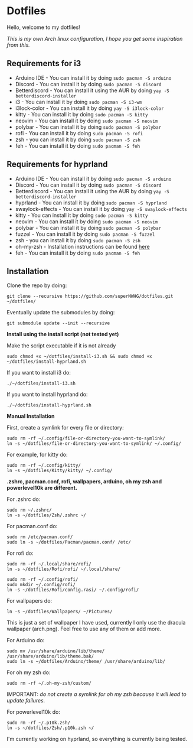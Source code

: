 # Dotfiles
Hello, welcome to my dotfiles!

_This is my own Arch linux configuration, I hope you get some inspiration from this._

**Requirements for i3**
-
- Arduino IDE -
You can install it by doing ``sudo pacman -S arduino``
- Discord -
You can install it by doing ``sudo pacman -S discord``
- Betterdiscord -
You can install it using the AUR by doing ``yay -S betterdiscord-installer``
- i3 -
You can install it by doing ``sudo pacman -S i3-wm``
- i3lock-color -
You can install it by doing ``yay -S i3lock-color``
- kitty -
You can install it by doing ``sudo pacman -S kitty``
- neovim -
You can install it by doing ``sudo pacman -S neovim``
- polybar -
You can install it by doing ``sudo pacman -S polybar``
- rofi -
You can install it by doing ``sudo pacman -S rofi``
- zsh -
you can install it by doing ``sudo pacman -S zsh``
- feh -
You can install it by doing ``sudo pacman -S feh``

**Requirements for hyprland**
-
- Arduino IDE -
You can install it by doing ``sudo pacman -S arduino``
- Discord -
You can install it by doing ``sudo pacman -S discord``
- Betterdiscord -
You can install it using the AUR by doing ``yay -S betterdiscord-installer``
- hyprland -
You can install it by doing ``sudo pacman -S hyprland``
- swaylock-effects -
You can install it by doing ``yay -S swaylock-effects``
- kitty -
You can install it by doing ``sudo pacman -S kitty``
- neovim -
You can install it by doing ``sudo pacman -S neovim``
- polybar -
You can install it by doing ``sudo pacman -S polybar``
- fuzzel -
You can install it by doing ``sudo pacman -S fuzzel``
- zsh -
you can install it by doing ``sudo pacman -S zsh``
- oh-my-zsh -
Installation instructions can be found [here](https://github.com/ohmyzsh/ohmyzsh/)
- feh -
You can install it by doing ``sudo pacman -S feh``


**Installation**
-
Clone the repo by doing:
```shell
git clone --recursive https://github.com/superNWHG/dotfiles.git ~/dotfiles/
```

Eventually update the submodules by doing:
```shell
git submodule update --init --recursive
```

**Install using the install script (not tested yet)**

Make the script executable if it is not already
```shell
sudo chmod +x ~/dotfiles/install-i3.sh && sudo chmod +x ~/dotfiles/install-hyprland.sh
```

If you want to install i3 do:
```shell
./~/dotfiles/install-i3.sh
```

If you want to install hyprland do:
```shell
./~/dotfiles/install-hyprland.sh
```


**Manual Installation**

First, create a symlink for every file or directory:
```shell
sudo rm -rf ~/.config/file-or-directory-you-want-to-symlink/
ln -s ~/dotfiles/file-or-directory-you-want-to-symlink/ ~/.config/
```

For example, for kitty do:
```shell
sudo rm -rf ~/.config/kitty/
ln -s ~/dotfiles/Kitty/kitty/ ~/.config/
```

**.zshrc, pacman.conf, rofi, wallpapers, arduino, oh my zsh and powerlevel10k are different.**

For .zshrc do:
```shell
sudo rm ~/.zshrc/
ln -s ~/dotfiles/Zsh/.zshrc ~/
```

For pacman.conf do:
```shell
sudo rm /etc/pacman.conf/
sudo ln -s ~/dotfiles/Pacman/pacman.conf/ /etc/
```

For rofi do:
```shell
sudo rm -rf ~/.local/share/rofi/
ln -s ~/dotfiles/Rofi/rofi/ ~/.local/share/

sudo rm -rf ~/.config/rofi/
sudo mkdir ~/.config/rofi/
ln -s ~/dotfiles/Rofi/config.rasi/ ~/.config/rofi/
```

For wallpapers do:
```shell
ln -s ~/dotfiles/Wallpapers/ ~/Pictures/
```
This is just a set of wallpaper I have used, currently I only use the dracula wallpaper (arch.png). Feel free to use any of them or add more.

For Arduino do:
```shell
sudo mv /usr/share/arduino/lib/theme/ /usr/share/arduino/lib/theme.bak/
sudo ln -s ~/dotfiles/Arduino/theme/ /usr/share/arduino/lib/
```

For oh my zsh do:
```shell
sudo rm -rf ~/.oh-my-zsh/custom/
```
IMPORTANT: _do not create a symlink for oh my zsh because it will lead to update failures._

For powerlevel10k do:
```shell
sudo rm -rf ~/.p10k.zsh/
ln -s ~/dotfiles/Zsh/.p10k.zsh ~/
```

I'm currently working on hyprland, so everything is currently being tested.
